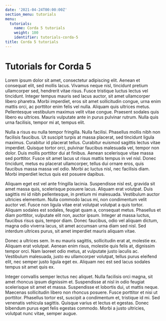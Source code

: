 ```yaml
---
date: '2021-04-24T00:00:00Z'
section_menu: tutorials
menu:
  tutorials:
    name: Corda 5 tutorials
    weight: 100
    identifier: tutorials-corda-5
title: Corda 5 tutorials
---
```


# Tutorials for Corda 5

Lorem ipsum dolor sit amet, consectetur adipiscing elit. Aenean et consequat elit, sed mollis lacus. Vivamus neque nisl, tincidunt pretium ullamcorper sed, hendrerit vitae risus. Fusce tristique luctus lectus vel tincidunt. Integer tempus mauris sed lacus auctor, sit amet ullamcorper libero pharetra. Morbi imperdiet, eros sit amet sollicitudin congue, urna enim mattis orci, ac porttitor enim felis vel nulla. Aliquam quis ultrices metus. Pellentesque vestibulum maximus velit vitae congue. Praesent sodales quis libero eu ultrices. Mauris vulputate ante in purus pulvinar rutrum. Nulla quis urna facilisis, tempor mi at, tempus elit.

Nulla a risus eu nulla tempor fringilla. Nulla facilisi. Phasellus mollis nibh non facilisis faucibus. Ut suscipit turpis at massa placerat, sed tincidunt ligula maximus. Curabitur id placerat tellus. Curabitur euismod sagittis lectus vitae imperdiet. Quisque tortor orci, pulvinar faucibus malesuada vel, tempor non dolor. Duis mollis porttitor dui at finibus. Aenean scelerisque vitae massa sed porttitor. Fusce sit amet lacus ut risus mattis tempus in vel nisl. Donec tincidunt, metus eu placerat ullamcorper, tellus dui ornare eros, quis faucibus massa massa vel odio. Morbi ac luctus nisl, nec facilisis diam. Morbi imperdiet lectus quis est posuere dapibus.

Aliquam eget est vel ante fringilla lacinia. Suspendisse nisl est, gravida sit amet massa quis, scelerisque posuere lacus. Aliquam erat volutpat. Duis sagittis mi id nibh pellentesque, in pretium mi malesuada. Vestibulum auctor ultricies elementum. Nulla commodo lacus mi, non condimentum velit auctor vel. Fusce non ligula vitae erat volutpat volutpat a quis tortor. Aliquam sodales est sodales, feugiat quam a, consequat metus. Phasellus et diam porttitor, vulputate elit non, auctor ipsum. Integer at massa luctus, faucibus risus quis, tempor diam. Donec faucibus, odio vel aliquam dictum, magna odio viverra lacus, sit amet accumsan urna diam sed nisl. Sed interdum ultrices purus, sit amet imperdiet mauris aliquam vitae.

Donec a ultrices sem. In eu mauris sagittis, sollicitudin erat at, molestie ex. Aliquam erat volutpat. Aenean enim risus, molestie quis felis at, dignissim tempor orci. Nam laoreet odio metus, at vulputate justo iaculis ac. Vestibulum malesuada, justo eu ullamcorper volutpat, tellus purus eleifend elit, nec semper justo ligula eget ex. Aliquam nec est sed lacus sodales tempus sit amet quis ex.

Integer convallis semper lectus nec aliquet. Nulla facilisis orci magna, sit amet rhoncus ipsum dignissim et. Suspendisse at nisl in odio feugiat scelerisque sit amet et massa. Suspendisse et lobortis dui, ut mattis neque. Maecenas sollicitudin libero non rhoncus posuere. Fusce porttitor et nisi ut porttitor. Phasellus tortor est, suscipit a condimentum et, tristique id mi. Sed venenatis vehicula sagittis. Quisque varius et lectus et egestas. Donec bibendum purus eget felis egestas commodo. Morbi a justo ultricies, volutpat nunc vitae, semper augue.
